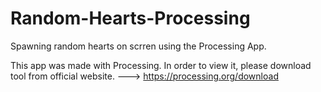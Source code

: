 # Random-Hearts-Processing
Spawning random hearts on scrren using the Processing App. 

This app was made with Processing. In order to view it, please download tool from official website. ---> https://processing.org/download

